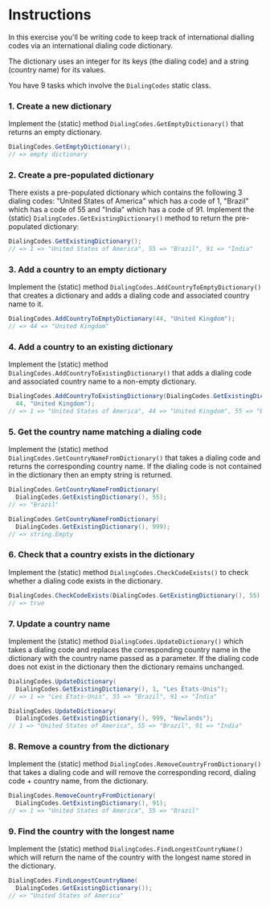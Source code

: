 # Instructions

In this exercise you'll be writing code to keep track of international dialling codes via an international dialing code dictionary.

The dictionary uses an integer for its keys (the dialing code) and a string (country name) for its values.

You have 9 tasks which involve the `DialingCodes` static class.

### 1. Create a new dictionary

Implement the (static) method `DialingCodes.GetEmptyDictionary()` that returns an empty dictionary.

```csharp
DialingCodes.GetEmptyDictionary();
// => empty dictionary
```

### 2. Create a pre-populated dictionary

There exists a pre-populated dictionary which contains the following 3 dialing codes: "United States of America" which has a code of 1, "Brazil" which has a code of 55 and "India" which has a code of 91. Implement the (static) `DialingCodes.GetExistingDictionary()` method to return the pre-populated dictionary:

```csharp
DialingCodes.GetExistingDictionary();
// => 1 => "United States of America", 55 => "Brazil", 91 => "India"
```

### 3. Add a country to an empty dictionary

Implement the (static) method `DialingCodes.AddCountryToEmptyDictionary()` that creates a dictionary and adds a dialing code and associated country name to it.

```csharp
DialingCodes.AddCountryToEmptyDictionary(44, "United Kingdom");
// => 44 => "United Kingdom"
```

### 4. Add a country to an existing dictionary

Implement the (static) method `DialingCodes.AddCountryToExistingDictionary()` that adds a dialing code and associated country name to a non-empty dictionary.

```csharp
DialingCodes.AddCountryToExistingDictionary(DialingCodes.GetExistingDictionary(),
  44, "United Kingdom");
// => 1 => "United States of America", 44 => "United Kingdom", 55 => "Brazil", 91 => "India"
```

### 5. Get the country name matching a dialing code

Implement the (static) method `DialingCodes.GetCountryNameFromDictionary()` that takes a dialing code and returns the corresponding country name. If the dialing code is not contained in the dictionary then an empty string is returned.

```csharp
DialingCodes.GetCountryNameFromDictionary(
  DialingCodes.GetExistingDictionary(), 55);
// => "Brazil"

DialingCodes.GetCountryNameFromDictionary(
  DialingCodes.GetExistingDictionary(), 999);
// => string.Empty
```

### 6. Check that a country exists in the dictionary

Implement the (static) method `DialingCodes.CheckCodeExists()` to check whether a dialing code exists in the dictionary.

```csharp
DialingCodes.CheckCodeExists(DialingCodes.GetExistingDictionary(), 55);
// => true
```

### 7. Update a country name

Implement the (static) method `DialingCodes.UpdateDictionary()` which takes a dialing code and replaces the corresponding country name in the dictionary with the country name passed as a parameter. If the dialing code does not exist in the dictionary then the dictionary remains unchanged.

```csharp
DialingCodes.UpdateDictionary(
  DialingCodes.GetExistingDictionary(), 1, "Les États-Unis");
// => 1 => "Les États-Unis", 55 => "Brazil", 91 => "India"

DialingCodes.UpdateDictionary(
  DialingCodes.GetExistingDictionary(), 999, "Newlands");
// 1 => "United States of America", 55 => "Brazil", 91 => "India"
```

### 8. Remove a country from the dictionary

Implement the (static) method `DialingCodes.RemoveCountryFromDictionary()` that takes a dialing code and will remove the corresponding record, dialing code + country name, from the dictionary.

```csharp
DialingCodes.RemoveCountryFromDictionary(
  DialingCodes.GetExistingDictionary(), 91);
// => 1 => "United States of America", 55 => "Brazil"
```

### 9. Find the country with the longest name

Implement the (static) method `DialingCodes.FindLongestCountryName()` which will return the name of the country with the longest name stored in the dictionary.

```csharp
DialingCodes.FindLongestCountryName(
  DialingCodes.GetExistingDictionary());
// => "United States of America"
```
